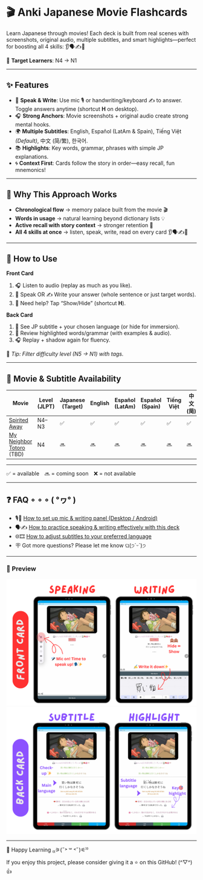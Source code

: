 # 🎬 Anki Japanese Movie Flashcards

Learn Japanese through movies! Each deck is built from real scenes with screenshots, original audio, multiple subtitles, and smart highlights—perfect for boosting all 4 skills: 👂🗣✍️📖  

🎯 **Target Learners**: N4 → N1

---

## ✨ Features  
- 🎤 **Speak & Write**: Use mic 🎙 or handwriting/keyboard ✍️ to answer. Toggle answers anytime (shortcut **H** on desktop).  
- 🎧 **Strong Anchors**: Movie screenshots + original audio create strong mental hooks.  
- 🌍 **Multiple Subtitles**: English, Español (LatAm & Spain), Tiếng Việt *(Default)*, 中文 (简/繁), 한국어.  
- 📚 **Highlights**: Key words, grammar, phrases with simple JP explanations.  
- 🌀 **Context First**: Cards follow the story in order—easy recall, fun mnemonics!  

---

## 🌟 Why This Approach Works  
- **Chronological flow** → memory palace built from the movie 🎬  
- **Words in usage** → natural learning beyond dictionary lists 💡  
- **Active recall with story context** → stronger retention 🎯  
- **All 4 skills at once** → listen, speak, write, read on every card 👂🗣✍️📖  

---

## 🚀 How to Use  
**Front Card**  
1. 🎧 Listen to audio (replay as much as you like).  
2. 💬 Speak OR ✍️ Write your answer (whole sentence or just target words).  
3. 👀 Need help? Tap “Show/Hide” (shortcut **H**).  

**Back Card**  
1. 📖 See JP subtitle + your chosen language (or hide for immersion).  
2. 🎯 Review highlighted words/grammar (with examples & audio).  
3. 🎧 Replay + shadow again for fluency.  

🔖 *Tip: Filter difficulty level (N5 → N1) with tags.*  

---

## 🎥 Movie & Subtitle Availability  

| Movie            | Level (JLPT) | Japanese (Target) | English | Español (LatAm) | Español (Spain) | Tiếng Việt | 中文 (简) | 中文 (繁) | 한국어 |
|------------------|--------------|-------------------|---------|-----------------|-----------------|------------|-----------|-----------|--------|
| [Spirited Away](https://www.netflix.com/title/60023642)    | N4–N3        | ✅                | ✅      | ✅              | ✅              | ✅         | ✅        | ✅        | ✅     |
| [My Neighbor Totoro](https://www.netflix.com/vn-en/title/60032294) (TBD) | N4            | 🔜                | 🔜      | 🔜              | 🔜              | 🔜         | 🔜        | 🔜        | 🔜     |

---

✅ = available 🔜 = coming soon ❌ = not available  


---

## ❓ FAQ ∘ ∘ ∘ ( °ヮ° )  

- 🎙️📝 [How to set up mic & writing panel (Desktop / Android)]()  
- 🗣️✍️ [How to practice speaking & writing effectively with this deck]()  
- 🌐🎞️ [How to adjust subtitles to your preferred language]()  
- 🪧 Got more questions? Please let me know ଘ(੭ˊᵕˋ)੭  

---

### 📸 Preview  

![Front Card](Spirited%20Away/card-image/Front%20Card.png)
![Back Card](Spirited%20Away/card-image/Back%20Card.png)

---

💖 Happy Learning ₍₍⚞(˶˃ ꒳ ˂˶)⚟⁾⁾  

If you enjoy this project, please consider giving it a ⭐ on this GitHub! (^▽^)👍  




